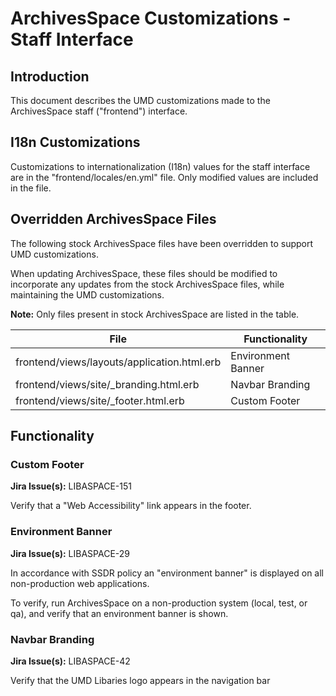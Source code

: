 # ArchivesSpace Customizations - Staff Interface

## Introduction

This document describes the UMD customizations made to the ArchivesSpace
staff ("frontend") interface.

## I18n Customizations

Customizations to internationalization (I18n) values for the staff interface are
in the "frontend/locales/en.yml" file. Only modified values are included in the
file.

## Overridden ArchivesSpace Files

The following stock ArchivesSpace files have been overridden to support UMD
customizations.

When updating ArchivesSpace, these files should be modified to incorporate any
updates from the stock ArchivesSpace files, while maintaining the UMD
customizations.

**Note:** Only files present in stock ArchivesSpace are listed in the table.

| File                                         | Functionality      |
| -------------------------------------------- | ------------------ |
| frontend/views/layouts/application.html.erb  | Environment Banner |
| frontend/views/site/_branding.html.erb       | Navbar Branding    |
| frontend/views/site/_footer.html.erb         | Custom Footer      |

## Functionality

### Custom Footer

**Jira Issue(s):** LIBASPACE-151

Verify that a "Web Accessibility" link appears in the footer.

### Environment Banner

**Jira Issue(s):** LIBASPACE-29

In accordance with SSDR policy an "environment banner" is displayed on all
non-production web applications.

To verify, run ArchivesSpace on a non-production system (local, test, or qa),
and verify that an environment banner is shown.

### Navbar Branding

**Jira Issue(s):** LIBASPACE-42

Verify that the UMD Libaries logo appears in the navigation bar
